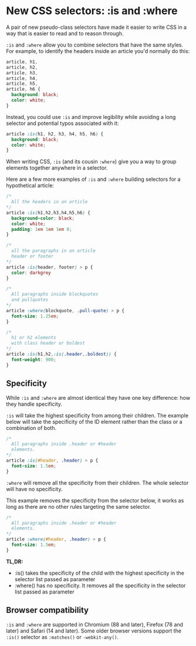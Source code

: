 # New CSS selectors: :is and :where

A pair of new pseudo-class selectors have made it easier to write CSS in a way that is easier to read and to reason through.

`:is` and `:where` allow you to combine selectors that have the same styles. For example, to identify the headers inside an article you'd normally do this:

```css
article, h1,
article, h2,
article, h3,
article, h4,
article, h5,
article, h6 {
  background: black;
  color: white;
}
```

Instead, you could use `:is` and improve legibility while avoiding a long selector and potential typos associated with it:

```css
article :is(h1, h2, h3, h4, h5, h6) {
  background: black;
  color: white;
}
```

When writing CSS, `:is` (and its cousin `:where`) give you a way to group elements together anywhere in a selector.

Here are a few more examples of `:is` and `:where` building selectors for a hypothetical article:

```css
/*
  All the headers in an article
*/
article :is(h1,h2,h3,h4,h5,h6) {
  background-color: black;
  color: white;
  padding: 1em 1em 1em 0;
}

/* 
  all the paragraphs in an article 
  header or footer
*/
article :is(header, footer) > p {
  color: darkgrey
}

/*
  All paragraphs inside blockquotes
  and pullquotes
*/
article :where(blockquote, .pull-quote) > p {
  font-size: 1.25em;
}

/*
  h1 or h2 elements 
  with class header or boldest
*/
article :is(h1,h2,:is(.header,.boldest)) {
  font-weight: 900;
}
```

## Specificity

While `:is` and `:where` are almost identical they have one key difference: how they handle specificity.

`:is` will take the highest specificity from among their children. The example below will take the specificity of the ID element rather than the class or a combination of both.

```css
/*
  All paragraphs inside .header or #header
  elements.
*/
article :is(#header, .header) > p {
  font-size: 1.5em;
}
```

`:where` will remove all the specificity from their children. The whole selector will have no specificity.

This example removes the specificity from the selector below, it works as long as there are no other rules targeting the same selector.

```css
/*
  All paragraphs inside .header or #header
  elements.
*/
article :where(#header, .header) > p {
  font-size: 1.5em;
}
```

**TL,DR:**

* :is() takes the specificity of the child with the highest specificity in the selector list passed as parameter
* :where() has no specificity. It removes all the specificity in the selector list passed as parameter

## Browser compatibility

`:is` and `:where` are supported in Chromium (88 and later), Firefox (78 and later) and Safari (14 and later). Some older browser versions support the `:is()` selector as `:matches()` or `-webkit-any()`.
